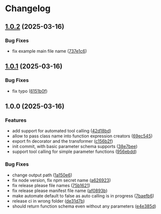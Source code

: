 # Changelog

## [1.0.2](https://github.com/chenhunghan/2schema/compare/2schema-v1.0.1...2schema-v1.0.2) (2025-03-16)


### Bug Fixes

* fix example main file name ([737e1c6](https://github.com/chenhunghan/2schema/commit/737e1c6d6aed2f6f4b6986d4877a877740627ca1))

## [1.0.1](https://github.com/chenhunghan/2schema/compare/2schema-v1.0.0...2schema-v1.0.1) (2025-03-16)


### Bug Fixes

* fix typo ([6151b0f](https://github.com/chenhunghan/2schema/commit/6151b0f9c0a5db6e1e611903eb94b951db98a98b))

## 1.0.0 (2025-03-16)


### Features

* add support for automated tool calling ([42d18bd](https://github.com/chenhunghan/2schema/commit/42d18bd1ebf7f9590987a37b03c8af445780d4ba))
* allow to pass class name into function expression creators ([69ec545](https://github.com/chenhunghan/2schema/commit/69ec5457273a535006d816418a5a984c67026889))
* export fn decorator and the transformer ([c156b2f](https://github.com/chenhunghan/2schema/commit/c156b2f14599f6dee50477001393872bce447c77))
* init commit, with basic parameter schema supports ([38e7bee](https://github.com/chenhunghan/2schema/commit/38e7beeab12b76b312f5c14f01c7540f15258c5c))
* support tool calling for simple parameter functions ([956ebdd](https://github.com/chenhunghan/2schema/commit/956ebdd1a69019011128384447e6860bda2eb18d))


### Bug Fixes

* change output path ([1a150e6](https://github.com/chenhunghan/2schema/commit/1a150e6d7458e8b89689a267cb9fbb25d4eb2247))
* fix node version, fix npm secret name ([a626923](https://github.com/chenhunghan/2schema/commit/a626923fba5a63cf307e75b3cf52764c008b21b7))
* fix release please file names ([75b1621](https://github.com/chenhunghan/2schema/commit/75b162160da03cbaec5a213a34619009b13e823b))
* fix release please manifest file name ([af0893b](https://github.com/chenhunghan/2schema/commit/af0893bdb7f127354abef7c52d51ccc27715af3f))
* make automate default to false as auto calling is in progress ([7baefb6](https://github.com/chenhunghan/2schema/commit/7baefb60ab037a98febd89a63bc5bde5944cf1b9))
* release ci in wrong folder ([de31d7b](https://github.com/chenhunghan/2schema/commit/de31d7ba2b5ac9022dc57fbc8d38f90a02220ab3))
* should return function schema even without any parameters ([e4e385d](https://github.com/chenhunghan/2schema/commit/e4e385da4aa67d29e07e0e97b3a230a45adb2fb6))
